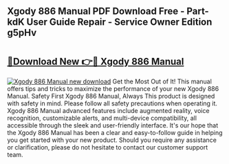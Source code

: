 ## Xgody 886 Manual PDF Download Free - Part-kdK User Guide Repair - Service Owner Edition g5pHv

# <h2><a href="http://cf16588.oget.top/?id=Xgody+886+Manual">🔗Download New 👉🔴 Xgody 886 Manual</a></h2>

[![Xgody 886 Manual new download](https://i.imgur.com/5g1atiW.png)](http://cf16588.oget.top/?id=Xgody+886+Manual)
Get the Most Out of It! This manual offers tips and tricks to maximize the performance of your new Xgody 886 Manual. Safety First Xgody 886 Manual, Always This product is designed with safety in mind. Please follow all safety precautions when operating it. Xgody 886 Manual advanced features include augmented reality, voice recognition, customizable alerts, and multi-device compatibility, all accessible through the sleek and user-friendly interface. It's our hope that the Xgody 886 Manual has been a clear and easy-to-follow guide in helping you get started with your new product. Should you require any assistance or clarification, please do not hesitate to contact our customer support team.
